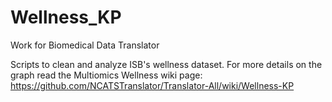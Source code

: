 # Wellness_KP
Work for Biomedical Data Translator

Scripts to clean and analyze ISB's wellness dataset. For more details on the graph read the Multiomics Wellness wiki page: https://github.com/NCATSTranslator/Translator-All/wiki/Wellness-KP



